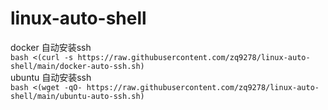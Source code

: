 <!--
 * @Author: error: error: git config user.name & please set dead value or install git && error: git config user.email & please set dead value or install git & please set dead value or install git
 * @Date: 2024-09-29 14:24:53
 * @LastEditors: error: error: git config user.name & please set dead value or install git && error: git config user.email & please set dead value or install git & please set dead value or install git
 * @LastEditTime: 2024-09-29 14:42:04
 * @FilePath: \linux-auto-shell\README.md
 * @Description: 
 * 
 * Copyright (c) 2024 by ${git_name_email}, All Rights Reserved. 
-->
# linux-auto-shell
docker 自动安装ssh  
`bash <(curl -s https://raw.githubusercontent.com/zq9278/linux-auto-shell/main/docker-auto-ssh.sh)`   
ubuntu 自动安装ssh  
```bash <(wget -qO- https://raw.githubusercontent.com/zq9278/linux-auto-shell/main/ubuntu-auto-ssh.sh)```
